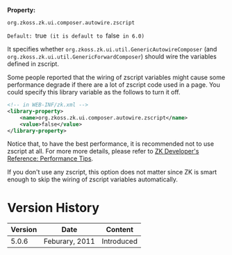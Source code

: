 **Property:**

`org.zkoss.zk.ui.composer.autowire.zscript`

`Default: `true` (it is default to `false` in 6.0)`

It specifies whether
`org.zkoss.zk.ui.util.GenericAutowireComposer` (and
`org.zkoss.zk.ui.util.GenericForwardComposer`) should
wire the variables defined in zscript.

Some people reported that the wiring of zscript variables might cause
some performance degrade if there are a lot of zscript code used in a
page. You could specify this library variable as the follows to turn it
off.

```xml
<!-- in WEB-INF/zk.xml -->
<library-property>
    <name>org.zkoss.zk.ui.composer.autowire.zscript</name>
    <value>false</value>
</library-property>
```

Notice that, to have the best performance, it is recommended not to use
zscript at all. For more more details, please refer to [ZK Developer's
Reference: Performance
Tips]({{site.baseurl}}/zk_dev_ref/performance_tips/use_compiled_java_codes).

If you don't use any zscript, this option does not matter since ZK is
smart enough to skip the wiring of zscript variables automatically.

# Version History

| Version | Date           | Content    |
|---------|----------------|------------|
| 5.0.6   | Feburary, 2011 | Introduced |
